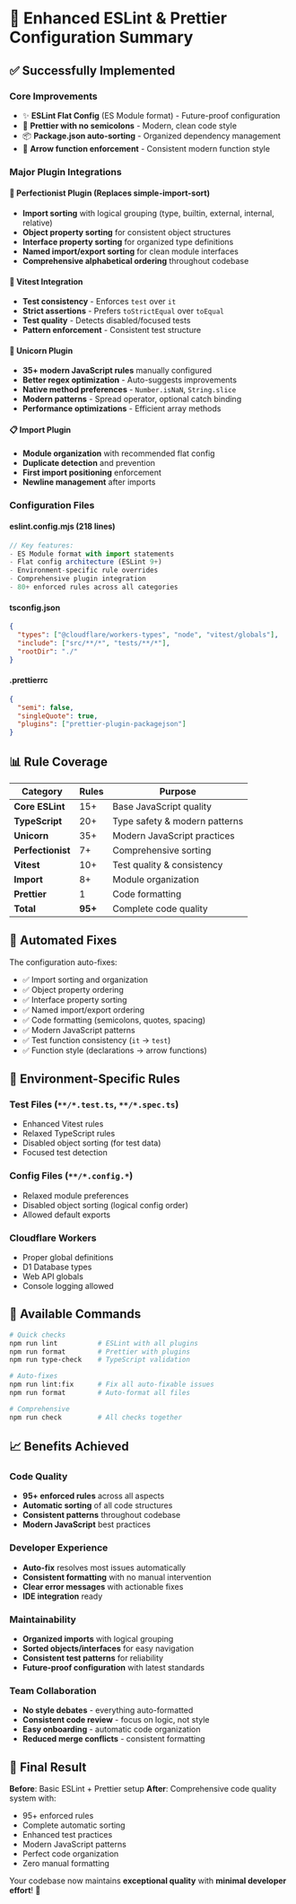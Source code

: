 # 🚀 Enhanced ESLint & Prettier Configuration Summary

## ✅ Successfully Implemented

### **Core Improvements**
- ✨ **ESLint Flat Config** (ES Module format) - Future-proof configuration
- 🎨 **Prettier with no semicolons** - Modern, clean code style
- 📦 **Package.json auto-sorting** - Organized dependency management
- 🏹 **Arrow function enforcement** - Consistent modern function style

### **Major Plugin Integrations**

#### **🦄 Perfectionist Plugin** (Replaces simple-import-sort)
- **Import sorting** with logical grouping (type, builtin, external, internal, relative)
- **Object property sorting** for consistent object structures
- **Interface property sorting** for organized type definitions
- **Named import/export sorting** for clean module interfaces
- **Comprehensive alphabetical ordering** throughout codebase

#### **🧪 Vitest Integration**
- **Test consistency** - Enforces `test` over `it`
- **Strict assertions** - Prefers `toStrictEqual` over `toEqual`
- **Test quality** - Detects disabled/focused tests
- **Pattern enforcement** - Consistent test structure

#### **🦄 Unicorn Plugin**
- **35+ modern JavaScript rules** manually configured
- **Better regex optimization** - Auto-suggests improvements
- **Native method preferences** - `Number.isNaN`, `String.slice`
- **Modern patterns** - Spread operator, optional catch binding
- **Performance optimizations** - Efficient array methods

#### **📋 Import Plugin**
- **Module organization** with recommended flat config
- **Duplicate detection** and prevention
- **First import positioning** enforcement
- **Newline management** after imports

### **Configuration Files**

#### **eslint.config.mjs** (218 lines)
```javascript
// Key features:
- ES Module format with import statements
- Flat config architecture (ESLint 9+)
- Environment-specific rule overrides
- Comprehensive plugin integration
- 80+ enforced rules across all categories
```

#### **tsconfig.json** 
```json
{
  "types": ["@cloudflare/workers-types", "node", "vitest/globals"],
  "include": ["src/**/*", "tests/**/*"],
  "rootDir": "./"
}
```

#### **.prettierrc**
```json
{
  "semi": false,
  "singleQuote": true,
  "plugins": ["prettier-plugin-packagejson"]
}
```

## 📊 Rule Coverage

| Category | Rules | Purpose |
|----------|-------|---------|
| **Core ESLint** | 15+ | Base JavaScript quality |
| **TypeScript** | 20+ | Type safety & modern patterns |
| **Unicorn** | 35+ | Modern JavaScript practices |
| **Perfectionist** | 7+ | Comprehensive sorting |
| **Vitest** | 10+ | Test quality & consistency |
| **Import** | 8+ | Module organization |
| **Prettier** | 1 | Code formatting |
| **Total** | **95+** | Complete code quality |

## 🎯 Automated Fixes

The configuration auto-fixes:
- ✅ Import sorting and organization
- ✅ Object property ordering
- ✅ Interface property sorting
- ✅ Named import/export ordering
- ✅ Code formatting (semicolons, quotes, spacing)
- ✅ Modern JavaScript patterns
- ✅ Test function consistency (`it` → `test`)
- ✅ Function style (declarations → arrow functions)

## 🔧 Environment-Specific Rules

### **Test Files** (`**/*.test.ts`, `**/*.spec.ts`)
- Enhanced Vitest rules
- Relaxed TypeScript rules
- Disabled object sorting (for test data)
- Focused test detection

### **Config Files** (`**/*.config.*`)
- Relaxed module preferences
- Disabled object sorting (logical config order)
- Allowed default exports

### **Cloudflare Workers**
- Proper global definitions
- D1 Database types
- Web API globals
- Console logging allowed

## 🚀 Available Commands

```bash
# Quick checks
npm run lint          # ESLint with all plugins
npm run format        # Prettier with plugins
npm run type-check    # TypeScript validation

# Auto-fixes
npm run lint:fix      # Fix all auto-fixable issues
npm run format        # Auto-format all files

# Comprehensive
npm run check         # All checks together
```

## 📈 Benefits Achieved

### **Code Quality**
- **95+ enforced rules** across all aspects
- **Automatic sorting** of all code structures
- **Consistent patterns** throughout codebase
- **Modern JavaScript** best practices

### **Developer Experience**
- **Auto-fix** resolves most issues automatically
- **Consistent formatting** with no manual intervention
- **Clear error messages** with actionable fixes
- **IDE integration** ready

### **Maintainability**
- **Organized imports** with logical grouping
- **Sorted objects/interfaces** for easy navigation
- **Consistent test patterns** for reliability
- **Future-proof configuration** with latest standards

### **Team Collaboration**
- **No style debates** - everything auto-formatted
- **Consistent code review** - focus on logic, not style
- **Easy onboarding** - automatic code organization
- **Reduced merge conflicts** - consistent formatting

## 🎉 Final Result

**Before**: Basic ESLint + Prettier setup
**After**: Comprehensive code quality system with:
- 95+ enforced rules
- Complete automatic sorting
- Enhanced test practices
- Modern JavaScript patterns
- Perfect code organization
- Zero manual formatting

Your codebase now maintains **exceptional quality** with **minimal developer effort**! 🚀